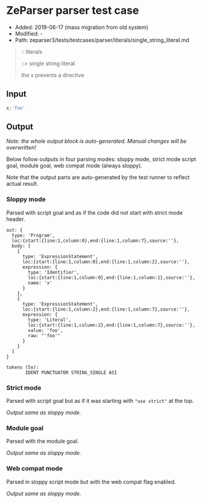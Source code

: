# ZeParser parser test case

- Added: 2019-06-17 (mass migration from old system)
- Modified: -
- Path: zeparser3/tests/testcases/parser/literals/single_string_literal.md

> :: literals
>
> ::> single string literal
>
> the x prevents a directive

## Input

`````js
x;'foo'
`````

## Output

_Note: the whole output block is auto-generated. Manual changes will be overwritten!_

Below follow outputs in four parsing modes: sloppy mode, strict mode script goal, module goal, web compat mode (always sloppy).

Note that the output parts are auto-generated by the test runner to reflect actual result.

### Sloppy mode

Parsed with script goal and as if the code did not start with strict mode header.

`````
ast: {
  type: 'Program',
  loc:{start:{line:1,column:0},end:{line:1,column:7},source:''},
  body: [
    {
      type: 'ExpressionStatement',
      loc:{start:{line:1,column:0},end:{line:1,column:2},source:''},
      expression: {
        type: 'Identifier',
        loc:{start:{line:1,column:0},end:{line:1,column:1},source:''},
        name: 'x'
      }
    },
    {
      type: 'ExpressionStatement',
      loc:{start:{line:1,column:2},end:{line:1,column:7},source:''},
      expression: {
        type: 'Literal',
        loc:{start:{line:1,column:2},end:{line:1,column:7},source:''},
        value: 'foo',
        raw: "'foo'"
      }
    }
  ]
}

tokens (5x):
       IDENT PUNCTUATOR STRING_SINGLE ASI
`````

### Strict mode

Parsed with script goal but as if it was starting with `"use strict"` at the top.

_Output same as sloppy mode._

### Module goal

Parsed with the module goal.

_Output same as sloppy mode._

### Web compat mode

Parsed in sloppy script mode but with the web compat flag enabled.

_Output same as sloppy mode._
